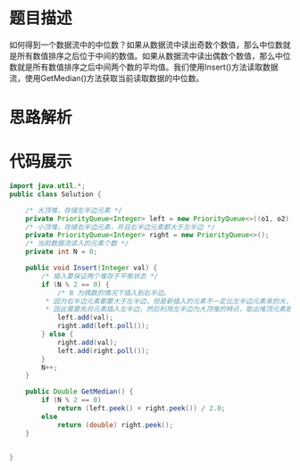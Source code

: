 #  题目描述

如何得到一个数据流中的中位数？如果从数据流中读出奇数个数值，那么中位数就是所有数值排序之后位于中间的数值。如果从数据流中读出偶数个数值，那么中位数就是所有数值排序之后中间两个数的平均值。我们使用Insert()方法读取数据流，使用GetMedian()方法获取当前读取数据的中位数。

#  思路解析


#  代码展示
```java
import java.util.*;
public class Solution {

    /* 大顶堆，存储左半边元素 */
    private PriorityQueue<Integer> left = new PriorityQueue<>((o1, o2) -> o2 - o1);
    /* 小顶堆，存储右半边元素，并且右半边元素都大于左半边 */
    private PriorityQueue<Integer> right = new PriorityQueue<>();
    /* 当前数据流读入的元素个数 */
    private int N = 0;

    public void Insert(Integer val) {
        /* 插入要保证两个堆存于平衡状态 */
        if (N % 2 == 0) {
            /* N 为偶数的情况下插入到右半边。
         * 因为右半边元素都要大于左半边，但是新插入的元素不一定比左半边元素来的大，
         * 因此需要先将元素插入左半边，然后利用左半边为大顶堆的特点，取出堆顶元素即为最大元素，此时插入右半边 */
            left.add(val);
            right.add(left.poll());
        } else {
            right.add(val);
            left.add(right.poll());
        }
        N++;
    }

    public Double GetMedian() {
        if (N % 2 == 0)
            return (left.peek() + right.peek()) / 2.0;
        else
            return (double) right.peek();
    }


}
```

